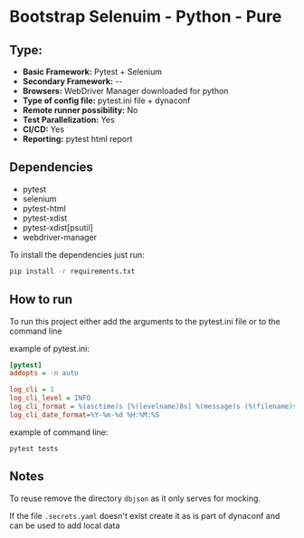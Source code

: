 # Bootstrap Selenuim - Python - Pure

## Type:

- **Basic Framework:** Pytest + Selenium
- **Secondary Framework:** --
- **Browsers:** WebDriver Manager downloaded for python
- **Type of config file:** pytest.ini file + dynaconf
- **Remote runner possibility:** No
- **Test Parallelization:** Yes
- **CI/CD:** Yes
- **Reporting:** pytest html report

## Dependencies

- pytest
- selenium
- pytest-html
- pytest-xdist
- pytest-xdist[psutil]
- webdriver-manager

To install the dependencies just run:

```sh
pip install -r requirements.txt
```

## How to run

To run this project either add the arguments to the pytest.ini file or to the command line

example of pytest.ini:

```ini
[pytest]
addopts = -n auto

log_cli = 1
log_cli_level = INFO
log_cli_format = %(asctime)s [%(levelname)8s] %(message)s (%(filename)s:%(lineno)s)
log_cli_date_format=%Y-%m-%d %H:%M:%S
```

example of command line:

```shell
pytest tests
```

## Notes

To reuse remove the directory `dbjson` as it only serves for mocking.

If the file `.secrets.yaml` doesn't exist create it as is part of dynaconf and can be used to add local data
